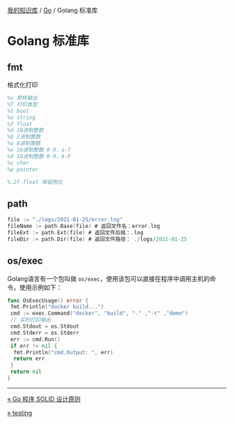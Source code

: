 [我的知识库](../README.md) / [Go](zz_generated_mdi.md) / Golang 标准库

# Golang 标准库

## fmt

格式化打印

```tex
%v 原样输出
%T 打印类型
%t bool
%s string
%f float
%d 10进制整数
%b 2进制整数
%o 8进制整数
%x 16进制整数 0-9，a-f
%X 16进制整数 0-9，A-F
%c char
%p pointer

%.2f float 保留两位
```

## path

```go
file := "./logs/2021-01-25/error.log"
fileName := path.Base(file) # 返回文件名：error.log
fileExt := path.Ext(file) # 返回文件后缀：.log
fileDir := path.Dir(file) # 返回文件路径： ./logs/2021-01-25
```

## os/exec

Golang语言有一个包叫做 `os/exec`，使用该包可以直接在程序中调用主机的命令，使用示例如下：

```go
func OsExecUsage() error {
 fmt.Println("docker build...")
 cmd := exec.Command("docker", "build", "." ,"-t" ,"demo")
 // 实时打印输出
 cmd.Stdout = os.Stdout
 cmd.Stderr = os.Stderr
 err := cmd.Run()
 if err != nil {
  fmt.Println("cmd.Output: ", err)
  return err
 }
 return nil
}
```

---
[« Go 程序 SOLID 设计原则](go-solid.md)

[» testing](go-testing.md)
